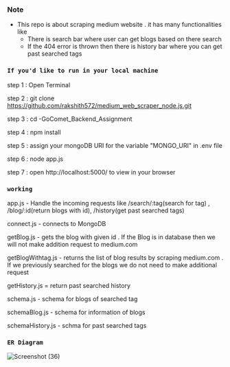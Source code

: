 ### Note

- This repo is about scraping medium website . it has many functionalities like
  - There is search bar where user can get blogs based on there search
  - If the 404 error is thrown then there is history bar where you can get past searched tags

### `If you'd like to run in your local machine`

step 1 : Open Terminal

step 2 : git clone https://github.com/rakshith572/medium_web_scraper_node.js.git

step 3 : cd -GoComet_Backend_Assignment

step 4 : npm install

step 5 : assign your mongoDB URI for the variable "MONGO_URI" in .env file

step 6 : node app.js

step 7 : open http://localhost:5000/ to view in your browser

### `working`
app.js - Handle the incoming requests like /search/:tag(search for tag) ,  /blog/:id(return blogs with id), /history(get past searched tags)

connect.js - connects to MongoDB

getBlog.js - gets the blog with given id . If the Blog is in database then we will not make addition request to medium.com

getBlogWithtag.js - returns the list of blog results by scraping medium.com . If we previously searched for the blogs we do not need to make additional request

getHistory.js = return past searched history

schema.js - schema for blogs of searched tag

schemaBlog.js - schema for information of blogs

schemaHistory.js - schma for past searched tags

### `ER Diagram`

![Screenshot (36)](https://github.com/rakshith572/-GoComet_Backend_Assignment/assets/70801081/d8f254e9-72f4-4d29-b5b1-4a36eb97f040)




